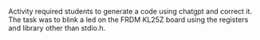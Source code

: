 Activity required students to generate a code using chatgpt and correct it. The task was to blink a led on the FRDM KL25Z board using the registers and library other than stdio.h.
